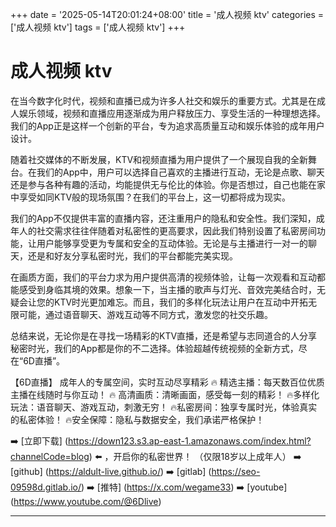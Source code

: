+++
date = '2025-05-14T20:01:24+08:00'
title = '成人视频 ktv'
categories = ['成人视频 ktv']
tags = ['成人视频 ktv']
+++

# 成人视频 ktv

在当今数字化时代，视频和直播已成为许多人社交和娱乐的重要方式。尤其是在成人娱乐领域，视频和直播应用逐渐成为用户释放压力、享受生活的一种理想选择。我们的App正是这样一个创新的平台，专为追求高质量互动和娱乐体验的成年用户设计。

随着社交媒体的不断发展，KTV和视频直播为用户提供了一个展现自我的全新舞台。在我们的App中，用户可以选择自己喜欢的主播进行互动，无论是点歌、聊天还是参与各种有趣的活动，均能提供无与伦比的体验。你是否想过，自己也能在家中享受如同KTV般的现场氛围？在我们的平台上，这一切都将成为现实。

我们的App不仅提供丰富的直播内容，还注重用户的隐私和安全性。我们深知，成年人的社交需求往往伴随着对私密性的更高要求，因此我们特别设置了私密房间功能，让用户能够享受更为专属和安全的互动体验。无论是与主播进行一对一的聊天，还是和好友分享私密时光，我们的平台都能完美实现。

在画质方面，我们的平台力求为用户提供高清的视频体验，让每一次观看和互动都能感受到身临其境的效果。想象一下，当主播的歌声与灯光、音效完美结合时，无疑会让您的KTV时光更加难忘。而且，我们的多样化玩法让用户在互动中开拓无限可能，通过语音聊天、游戏互动等不同方式，激发您的社交乐趣。

总结来说，无论你是在寻找一场精彩的KTV直播，还是希望与志同道合的人分享秘密时光，我们的App都是你的不二选择。体验超越传统视频的全新方式，尽在“6D直播”。

【6D直播】
成年人的专属空间，实时互动尽享精彩
🔥 精选主播：每天数百位优质主播在线随时与你互动！
🔥 高清画质：清晰画面，感受每一刻的精彩！
🔥多样化玩法：语音聊天、游戏互动，刺激无穷！
🔥私密房间：独享专属时光，体验真实的私密体验！
🔥安全保障：隐私与数据安全，我们承诺严格保护！

➡️ [立即下载] (https://down123.s3.ap-east-1.amazonaws.com/index.html?channelCode=blog) ⬅️ ，开启你的私密世界！
（仅限18岁以上成年人）
➡️ [github] (https://aldult-live.github.io/)
➡️ [gitlab] (https://seo-09598d.gitlab.io/)
➡️ [推特] (https://x.com/wegame33)
➡️ [youtube] (https://www.youtube.com/@6Dlive)

---
